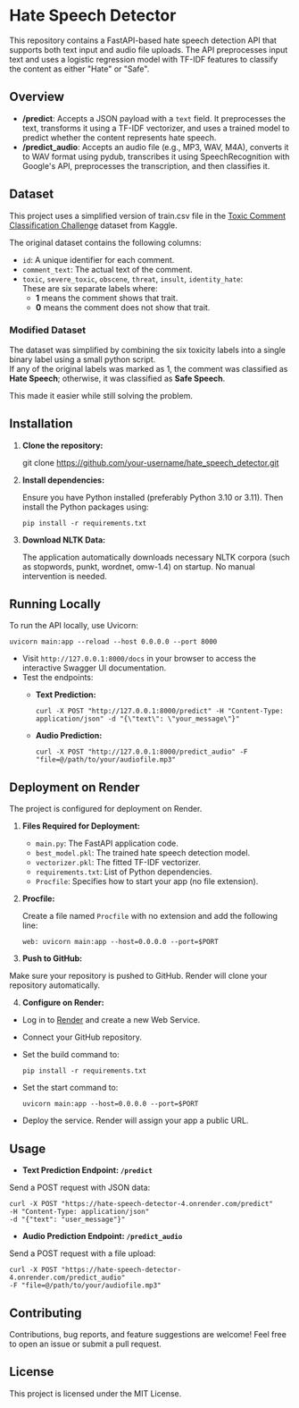 # Hate Speech Detector

This repository contains a FastAPI-based hate speech detection API that supports both text input and audio file uploads. The API preprocesses input text and uses a logistic regression model with TF-IDF features to classify the content as either "Hate" or "Safe".

## Overview

- **/predict**: Accepts a JSON payload with a `text` field. It preprocesses the text, transforms it using a TF-IDF vectorizer, and uses a trained model to predict whether the content represents hate speech.
- **/predict_audio**: Accepts an audio file (e.g., MP3, WAV, M4A), converts it to WAV format using pydub, transcribes it using SpeechRecognition with Google's API, preprocesses the transcription, and then classifies it.

## Dataset

This project uses a simplified version of train.csv file in the [Toxic Comment Classification Challenge](https://www.kaggle.com/competitions/jigsaw-toxic-comment-classification-challenge/data) dataset from Kaggle.

The original dataset contains the following columns:
- `id`: A unique identifier for each comment.
- `comment_text`: The actual text of the comment.
- `toxic`, `severe_toxic`, `obscene`, `threat`, `insult`, `identity_hate`:  
  These are six separate labels where:
  - **1** means the comment shows that trait.
  - **0** means the comment does not show that trait.

### Modified Dataset

The dataset was simplified by combining the six toxicity labels into a single binary label using a small python script.  
If any of the original labels  was marked as 1, the comment was classified as **Hate Speech**; otherwise, it was classified as **Safe Speech**.

This made it easier while still solving the problem.


## Installation

1. **Clone the repository:**

    git clone https://github.com/your-username/hate_speech_detector.git


2. **Install dependencies:**

    Ensure you have Python installed (preferably Python 3.10 or 3.11). Then install the Python packages using:
    ```
    pip install -r requirements.txt
    ```


3. **Download NLTK Data:**

    The application automatically downloads necessary NLTK corpora (such as stopwords, punkt, wordnet, omw-1.4) on startup. No manual intervention is needed.

## Running Locally

To run the API locally, use Uvicorn:
```
uvicorn main:app --reload --host 0.0.0.0 --port 8000
```


- Visit `http://127.0.0.1:8000/docs` in your browser to access the interactive Swagger UI documentation.
- Test the endpoints:
  - **Text Prediction:**

    ```
    curl -X POST "http://127.0.0.1:8000/predict" -H "Content-Type: application/json" -d "{\"text\": \"your_message\"}"
    ```

  - **Audio Prediction:**

    ```
    curl -X POST "http://127.0.0.1:8000/predict_audio" -F "file=@/path/to/your/audiofile.mp3"
    ```

## Deployment on Render

The project is configured for deployment on Render.

1. **Files Required for Deployment:**

   - `main.py`: The FastAPI application code.
   - `best_model.pkl`: The trained hate speech detection model.
   - `vectorizer.pkl`: The fitted TF-IDF vectorizer.
   - `requirements.txt`: List of Python dependencies.
   - `Procfile`: Specifies how to start your app (no file extension).

2. **Procfile:**

   Create a file named `Procfile` with no extension and add the following line:
   ```
   web: uvicorn main:app --host=0.0.0.0 --port=$PORT
   ```

   
3. **Push to GitHub:**

Make sure your repository is pushed to GitHub. Render will clone your repository automatically.

4. **Configure on Render:**

- Log in to [Render](https://render.com) and create a new Web Service.
- Connect your GitHub repository.
- Set the build command to:
  
  ```
  pip install -r requirements.txt
  ```
  
- Set the start command to:
  
  ```
  uvicorn main:app --host=0.0.0.0 --port=$PORT
  ```
  
- Deploy the service. Render will assign your app a public URL.

## Usage

- **Text Prediction Endpoint: `/predict`**

Send a POST request with JSON data:
```
curl -X POST "https://hate-speech-detector-4.onrender.com/predict"
-H "Content-Type: application/json"
-d "{"text": "user_message"}"
```


- **Audio Prediction Endpoint: `/predict_audio`**

Send a POST request with a file upload:
```
curl -X POST "https://hate-speech-detector-4.onrender.com/predict_audio"
-F "file=@/path/to/your/audiofile.mp3"
```


## Contributing

Contributions, bug reports, and feature suggestions are welcome! Feel free to open an issue or submit a pull request.

## License

This project is licensed under the MIT License.


















